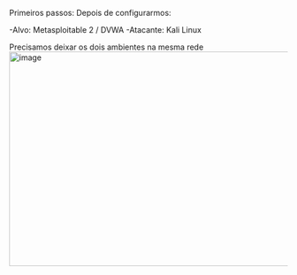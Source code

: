 Primeiros passos:
Depois de configurarmos:

-Alvo: Metasploitable 2 / DVWA
-Atacante: Kali Linux

Precisamos deixar os dois ambientes na mesma rede
<img width="677" height="388" alt="image" src="https://github.com/user-attachments/assets/2daaf14e-7a89-4226-95bd-cc8013ef2db9" />

